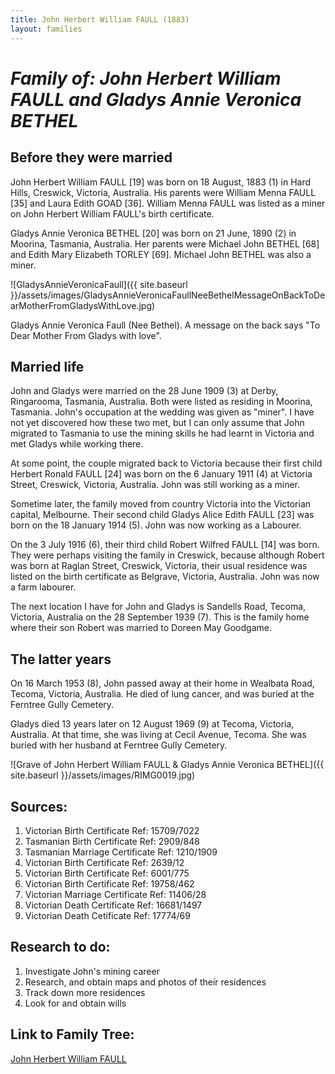 ```yaml
---
title: John Herbert William FAULL (1883)
layout: families
---
```


*Family of: John Herbert William FAULL and Gladys Annie Veronica BETHEL*
========================================================================

Before they were married 
------------------------

John Herbert William FAULL [19] was born on 18 August, 1883 (1) in Hard Hills, Creswick, Victoria, Australia. His parents were William Menna FAULL [35] and Laura Edith GOAD [36]. William Menna FAULL was listed as a miner on John Herbert William FAULL's birth certificate.

Gladys Annie Veronica BETHEL [20] was born on 21 June, 1890 (2) in Moorina, Tasmania, Australia. Her parents were Michael John BETHEL [68] and Edith Mary Elizabeth TORLEY [69]. Michael John BETHEL was also a miner.

![GladysAnnieVeronicaFaull]({{ site.baseurl }}/assets/images/GladysAnnieVeronicaFaullNeeBethelMessageOnBackToDearMotherFromGladysWithLove.jpg)

Gladys Annie Veronica Faull (Nee Bethel). A message on the back says "To Dear Mother From Gladys with love".

Married life
------------

John and Gladys were married on the 28 June 1909 (3) at Derby, Ringarooma, Tasmania, Australia. Both were listed as residing in Moorina, Tasmania. John's occupation at the wedding was given as "miner". I have not yet discovered how these two met, but I can only assume that John migrated to Tasmania to use the mining skills he had learnt in Victoria and met Gladys while working there.

At some point, the couple migrated back to Victoria because their first child Herbert Ronald FAULL [24] was born on the 6 January 1911 (4) at Victoria Street, Creswick, Victoria, Australia. John was still working as a miner.

Sometime later, the family moved from country Victoria into the Victorian capital, Melbourne. Their second child Gladys Alice Edith FAULL [23] was born on the 18 January 1914 (5). John was now working as a Labourer.

On the 3 July 1916 (6), their third child Robert Wilfred FAULL [14] was born. They were perhaps visiting the family in Creswick, because although Robert was born at Raglan Street, Creswick, Victoria, their usual residence was listed on the birth certificate as Belgrave, Victoria, Australia. John was now a farm labourer.

The next location I have for John and Gladys is Sandells Road, Tecoma, Victoria, Australia on the 28 September 1939 (7). This is the family home where their son Robert was married to Doreen May Goodgame.

The latter years
----------------

On 16 March 1953 (8), John passed away at their home in Wealbata Road, Tecoma, Victoria, Australia. He died of lung cancer, and was buried at the Ferntree Gully Cemetery.

Gladys died 13 years later on 12 August 1969 (9) at Tecoma, Victoria, Australia. At that time, she was living at Cecil Avenue, Tecoma. She was buried with her husband at Ferntree Gully Cemetery.

![Grave of John Herbert William FAULL & Gladys Annie Veronica BETHEL]({{ site.baseurl }}/assets/images/RIMG0019.jpg)

Sources:
--------

1. Victorian Birth Certificate Ref: 15709/7022
2. Tasmanian Birth Certificate Ref: 2909/848
3. Tasmanian Marriage Certificate Ref: 1210/1909
4. Victorian Birth Certificate Ref: 2639/12
5. Victorian Birth Certificate Ref: 6001/775
6. Victorian Birth Certificate Ref: 19758/462
7. Victorian Marriage Certificate Ref: 11406/28
8. Victorian Death Certificate Ref: 16681/1497
9. Victorian Death Cetificate Ref: 17774/69

Research to do:
---------------

1. Investigate John's mining career
2. Research, and obtain maps and photos of their residences
3. Track down more residences
4. Look for and obtain wills

Link to Family Tree:
--------------------

<a href="{{ site.baseurl }}/RossFamilyTree/ppl/2/b/d15f5fb5ae5847d22a10426cb2.html">John Herbert William FAULL</a>
